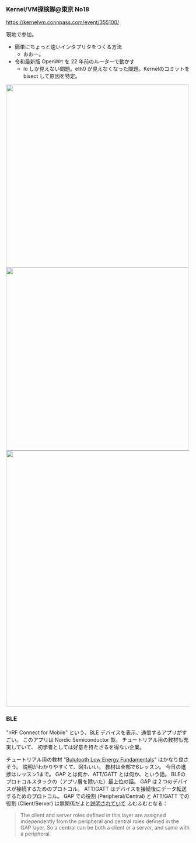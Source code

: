 ### Kernel/VM探検隊@東京 No18

https://kernelvm.connpass.com/event/355100/

現地で参加。

- 簡単にちょっと速いインタプリタをつくる方法
  - おおー。
- 令和最新版 OpenWrt を 22 年前のルーターで動かす
  - lo しか見えない問題。eth0 が見えなくなった問題。Kernelのコミットを bisect して原因を特定。

<img src="https://i.imgur.com/FqBI2wl.jpeg" width="500">

<img src="https://i.imgur.com/vdqIpnx.jpeg" width="500">

<img src="https://i.imgur.com/8aGfZgO.jpeg" width="700">

### BLE

"nRF Connect for Mobile"
という、BLE デバイスを表示、通信するアプリがすごい。
このアプリは Nordic Semiconductor 製。
チュートリアル用の教材も充実していて、
初学者としては好意を持たざるを得ない企業。

チュートリアル用の教材 "[Bulutooth Low Energy Fundamentals](https://academy.nordicsemi.com/courses/bluetooth-low-energy-fundamentals/)" はかなり良さそう。
説明がわかりやすくて、図もいい。
教材は全部で6レッスン。
今日の進捗はレッスン1まで。
GAP とは何か、ATT/GATT とは何か、という話。
BLEのプロトコルスタックの（アプリ層を除いた）最上位の話。
GAP は２つのデバイスが接続するためのプロトコル。
ATT/GATT はデバイスを接続後にデータ転送するためのプロトコル。
GAP での役割 (Peripheral/Central) と ATT/GATT での役割 (Client/Server) は無関係だよと[説明されていて](https://academy.nordicsemi.com/courses/bluetooth-low-energy-fundamentals/lessons/lesson-1-bluetooth-low-energy-introduction/topic/att-gatt-data-representation-and-exchange/) ふむふむとなる：

> The client and server roles defined in this layer are assigned independently from the peripheral and central roles defined in the GAP layer. So a central can be both a client or a server, and same with a peripheral.